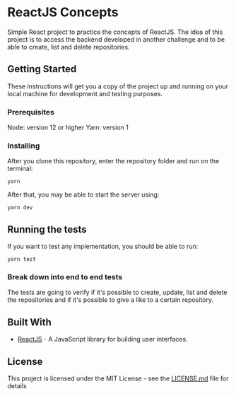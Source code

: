 # ReactJS Concepts

Simple React project to practice the concepts of ReactJS. The idea of this project is to access the backend developed in another challenge and to be able to create, list and delete repositories.

## Getting Started

These instructions will get you a copy of the project up and running on your local machine for development and testing purposes.

### Prerequisites

Node: version 12 or higher
Yarn: version 1

### Installing

After you clone this repository, enter the repository folder and run on the terminal:
```
yarn
```

After that, you may be able to start the server using:

```
yarn dev
```

## Running the tests

If you want to test any implementation, you should be able to run:

```
yarn test
```

### Break down into end to end tests

The tests are going to verify if it's possible to create, update, list and delete the repositories and if it's possible to give a like to a certain repository.


## Built With

* [ReactJS](https://reactjs.org/) - A JavaScript library for building user interfaces.


## License

This project is licensed under the MIT License - see the [LICENSE.md](https://github.com/twistershark/conceitos-nodejs/blob/master/LICENSE) file for details


